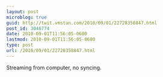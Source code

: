 ```yaml
---
layout: post
microblog: true
guid: http://twit.vmstan.com/2010/09/01/22728358847.html
post_id: 3046774
date: 2010-09-01T11:56:05-0600
lastmod: 2010-09-01T11:56:05-0600
type: post
url: /2010/09/01/22728358847.html
---
```

Streaming from computer, no syncing.
